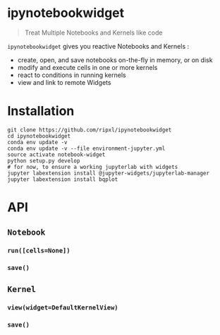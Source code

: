 # ipynotebookwidget
> Treat Multiple Notebooks and Kernels like code

`ipynotebookwidget` gives you reactive Notebooks and Kernels :
- create, open, and save notebooks on-the-fly in memory, or on disk
- modify and execute cells in one or more kernels
- react to conditions in running kernels
- view and link to remote Widgets

# Installation
```
git clone https://github.com/ripxl/ipynotebookwidget
cd ipynotebookwidget
conda env update -v
conda env update -v --file environment-jupyter.yml
source activate notebook-widget
python setup.py develop
# for now, to ensure a working jupyterlab with widgets
jupyter labextension install @jupyter-widgets/jupyterlab-manager
jupyter labextension install bqplot
```

# API
## `Notebook`
### `run([cells=None])`
### `save()`

## `Kernel`
### `view(widget=DefaultKernelView)`
### `save()`
